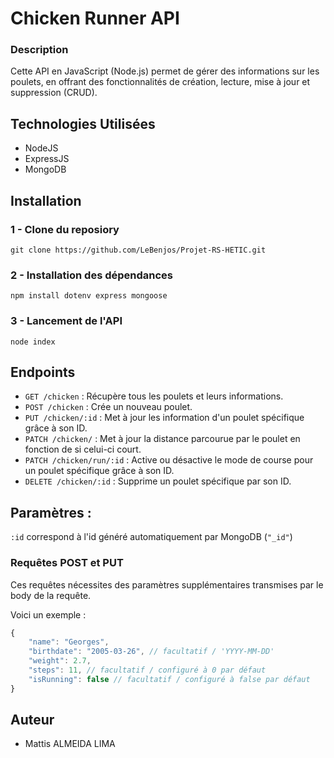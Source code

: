 # Chicken Runner API

### Description

Cette API en JavaScript (Node.js) permet de gérer des informations sur les poulets, en offrant des fonctionnalités de création, lecture, mise à jour et suppression (CRUD).

## Technologies Utilisées
* NodeJS
* ExpressJS
* MongoDB

## Installation
### 1 - Clone du reposiory
```shell
git clone https://github.com/LeBenjos/Projet-RS-HETIC.git
```
### 2 - Installation des dépendances
```shell
npm install dotenv express mongoose
```
### 3 - Lancement de l'API
```shell
node index
```

## Endpoints
* `GET /chicken` : Récupère tous les poulets et leurs informations.
* `POST /chicken` : Crée un nouveau poulet.
* `PUT /chicken/:id` : Met à jour les information d'un poulet spécifique grâce à son ID.
* `PATCH /chicken/` : Met à jour la distance parcourue par le poulet en fonction de si celui-ci court.
* `PATCH /chicken/run/:id` : Active ou désactive le mode de course pour un poulet spécifique grâce à son ID.
* `DELETE /chicken/:id` : Supprime un poulet spécifique par son ID.


## Paramètres :
`:id` correspond à l'id généré automatiquement par MongoDB (`"_id"`)

### Requêtes POST et PUT
Ces requêtes nécessites des paramètres supplémentaires transmises par le body de la requête.  

Voici un exemple :

```js
{
    "name": "Georges",
    "birthdate": "2005-03-26", // facultatif / 'YYYY-MM-DD'
    "weight": 2.7,
    "steps": 11, // facultatif / configuré à 0 par défaut
    "isRunning": false // facultatif / configuré à false par défaut
}
```

## Auteur
* Mattis ALMEIDA LIMA
